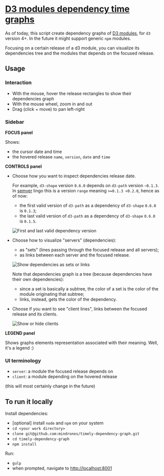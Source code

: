 # [D3 modules dependency time graphs](https://mindrones.github.io/timely-dependency-graph)

As of today, this script create dependency graphs of [D3 modules](https://github.com/d3), for `d3` version 4+.
In the future it might support generic `npm` modules.

Focusing on a certain release of a d3 module, you can visualize its dependencies tree and the modules that depends on the focused release.


## Usage

### Interaction

- With the mouse, hover the release rectangles to show their dependencies graph
- With the mouse wheel, zoom in and out
- Drag (click + move) to pan left-right

### Sidebar

**FOCUS panel**

Shows:

- the cursor date and time
- the hovered release `name`, `version`, `date` and `time`

**CONTROLS panel**

- Choose how you want to inspect dependencies release date.

  For example, `d3-shape` version `0.6.0` depends on `d3-path` version `~0.1.3`. In [semver](https://github.com/npm/node-semver) lingo this is a version `range` meaning `>=0.1.3 <0.2.0`, hence as of now:
  - the first valid version of `d3-path` as a dependency of `d3-shape` `0.6.0` is `0.1.3`;
  - the last valid version of `d3-path` as a dependency of `d3-shape` `0.6.0` is `0.1.5`.

  ![First and last valid dependency version](https://raw.githubusercontent.com/mindrones/timely-dependency-graph/master/doc/images/d3_modules_use_first_or_last.gif)

- Choose how to visualize "servers" (dependencies):
  - as "sets" (lines passing through the focused release and all servers);
  - as links between each server and the focused release.

  ![Show dependencies as sets or links](https://raw.githubusercontent.com/mindrones/timely-dependency-graph/master/doc/images/d3_modules_dependencies_set_or_links.gif)

  Note that dependencies graph is a tree (because dependencies have their own dependencies):
  - since a set is basically a subtree, the color of a set is the color of the module originating that subtree;
  - links, instead, gets the color of the dependency.

- Choose if you want to see "client lines", links between the focused release and its clients.

  ![Show or hide clients](https://raw.githubusercontent.com/mindrones/timely-dependency-graph/master/doc/images/d3_modules_clients_shown_or_hidden.gif)

**LEGEND panel**

Shows graphs elements representation associated with their meaning.
Well, it's a legend :)

### UI terminology

- `server`: a module the focused release depends on
- `client`: a module depending on the hovered release

(this will most certainly change in the future)


## To run it locally

Install dependencies:

- [optional] install `node` and `npm` on your system
- `cd <your work directory>`
- `clone git@github.com:mindrones/timely-dependency-graph.git`
- `cd timely-dependency-graph`
- `npm install`

Run:

- `gulp`
- when prompted, navigate to [http://localhost:8001](http://localhost:8001)
